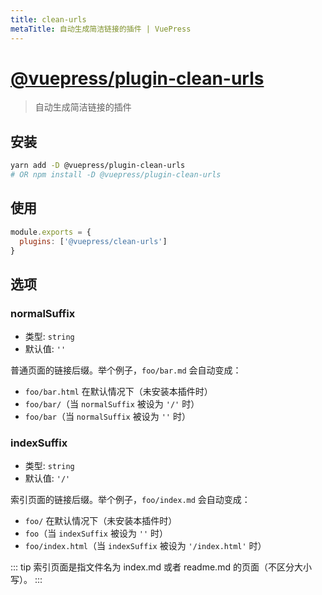```yaml
---
title: clean-urls
metaTitle: 自动生成简洁链接的插件 | VuePress
---
```


# [@vuepress/plugin-clean-urls](https://github.com/vuejs/vuepress/tree/master/packages/@vuepress/plugin-clean-urls)

> 自动生成简洁链接的插件

## 安装

```bash
yarn add -D @vuepress/plugin-clean-urls
# OR npm install -D @vuepress/plugin-clean-urls
```

## 使用

```javascript
module.exports = {
  plugins: ['@vuepress/clean-urls'] 
}
```

## 选项

### normalSuffix

- 类型: `string`
- 默认值: `''`

普通页面的链接后缀。举个例子，`foo/bar.md` 会自动变成：

- `foo/bar.html` 在默认情况下（未安装本插件时）
- `foo/bar/`（当 `normalSuffix` 被设为 `'/'` 时）
- `foo/bar`（当 `normalSuffix` 被设为 `''` 时）

### indexSuffix

- 类型: `string`
- 默认值: `'/'`

索引页面的链接后缀。举个例子，`foo/index.md` 会自动变成：

- `foo/` 在默认情况下（未安装本插件时）
- `foo`（当 `indexSuffix` 被设为 `''` 时）
- `foo/index.html`（当 `indexSuffix` 被设为 `'/index.html'` 时）

::: tip
索引页面是指文件名为 index.md 或者 readme.md 的页面（不区分大小写）。
:::
